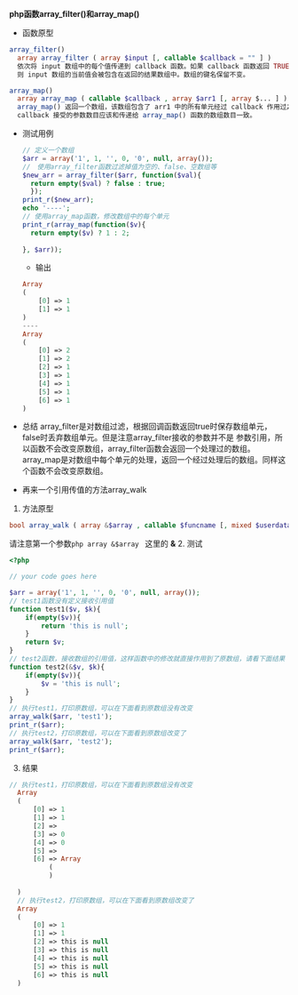 **php函数array_filter()和array_map()**   

* 函数原型  
```php
array_filter() 
  array array_filter ( array $input [, callable $callback = "" ] )
  依次将 input 数组中的每个值传递到 callback 函数。如果 callback 函数返回 TRUE，
  则 input 数组的当前值会被包含在返回的结果数组中。数组的键名保留不变。

array_map()
  array array_map ( callable $callback , array $arr1 [, array $... ] )
  array_map() 返回一个数组，该数组包含了 arr1 中的所有单元经过 callback 作用过之后的单元。
  callback 接受的参数数目应该和传递给 array_map() 函数的数组数目一致。

```
* 测试用例
  ```php
  // 定义一个数组
  $arr = array('1', 1, '', 0, '0', null, array());
  //　使用array_filter函数过滤掉值为空的、false、空数组等
  $new_arr = array_filter($arr, function($val){
  	return empty($val) ? false : true;
  	});
  print_r($new_arr);
  echo '----';
  // 使用array_map函数，修改数组中的每个单元
  print_r(array_map(function($v){
  	return empty($v) ? 1 : 2;
  	
  }, $arr));

  ```
  
  * 输出   
  ```php
  Array
  (
      [0] => 1
      [1] => 1
  )
  ----
  Array
  (
      [0] => 2
      [1] => 2
      [2] => 1
      [3] => 1
      [4] => 1
      [5] => 1
      [6] => 1
  )

  ```
  
* 总结
  array_filter是对数组过滤，根据回调函数返回true时保存数组单元，false时丢弃数组单元。但是注意array_filter接收的参数并不是
  参数引用，所以函数不会改变原数组，array_filter函数会返回一个处理过的数组。  
  array_map是对数组中每个单元的处理，返回一个经过处理后的数组。同样这个函数不会改变原数组。
  
* 再来一个引用传值的方法array_walk
1. 方法原型   
```php
bool array_walk ( array &$array , callable $funcname [, mixed $userdata = NULL ] )
```
请注意第一个参数```php array &$array ``` 这里的 **&**
2. 测试
```php
<?php

// your code goes here

$arr = array('1', 1, '', 0, '0', null, array());
// test1函数没有定义接收引用值
function test1($v, $k){
	if(empty($v)){
		return 'this is null';
	}
	return $v;
}
// test2函数，接收数组的引用值，这样函数中的修改就直接作用到了原数组，请看下面结果
function test2(&$v, $k){
	if(empty($v)){
		$v = 'this is null';
	}
}
// 执行test1，打印原数组，可以在下面看到原数组没有改变
array_walk($arr, 'test1');
print_r($arr);
// 执行test2，打印原数组，可以在下面看到原数组改变了
array_walk($arr, 'test2');
print_r($arr);

```

3. 结果
```php
// 执行test1，打印原数组，可以在下面看到原数组没有改变
  Array
  (
      [0] => 1
      [1] => 1
      [2] => 
      [3] => 0
      [4] => 0
      [5] => 
      [6] => Array
          (
          )
  
  )
  // 执行test2，打印原数组，可以在下面看到原数组改变了
  Array
  (
      [0] => 1
      [1] => 1
      [2] => this is null
      [3] => this is null
      [4] => this is null
      [5] => this is null
      [6] => this is null
  )
```
